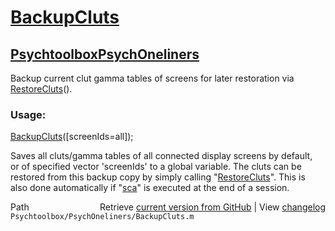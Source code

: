 # [BackupCluts](BackupCluts)
## [Psychtoolbox](Psychtoolbox)[PsychOneliners](PsychOneliners)

Backup current clut gamma tables of screens for later restoration via [RestoreCluts](RestoreCluts)().  
  
### Usage:  
  
[BackupCluts](BackupCluts)([screenIds=all]);  
  
Saves all cluts/gamma tables of all connected display screens by default,  
or of specified vector 'screenIds' to a global variable. The cluts can be  
restored from this backup copy by simply calling "[RestoreCluts](RestoreCluts)". This is  
also done automatically if "[sca](sca)" is executed at the end of a session.  
  




<div class="code_header" style="text-align:right;">
  <span style="float:left;">Path&nbsp;&nbsp;</span> <span class="counter">Retrieve <a href=
  "https://raw.github.com/Psychtoolbox-3/Psychtoolbox-3/beta/Psychtoolbox/PsychOneliners/BackupCluts.m">current version from GitHub</a> | View <a href=
  "https://github.com/Psychtoolbox-3/Psychtoolbox-3/commits/beta/Psychtoolbox/PsychOneliners/BackupCluts.m">changelog</a></span>
</div>
<div class="code">
  <code>Psychtoolbox/PsychOneliners/BackupCluts.m</code>
</div>

